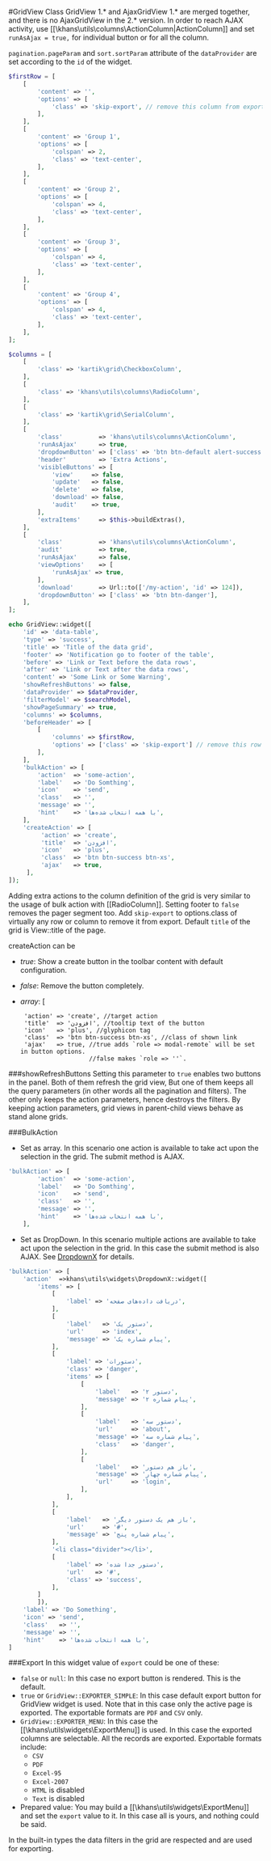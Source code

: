 #GridView Class
GridView 1.* and AjaxGridView 1.* are merged together, and there is no AjaxGridView in the 2.* version.
In order to reach AJAX activity, use [[\khans\utils\columns\ActionColumn|ActionColumn]] and set `runAsAjax = true,` for
individual button or for all the column. 

`pagination.pageParam` and `sort.sortParam` attribute of the `dataProvider` are set according to the `id` of the widget.
```php
$firstRow = [
    [
        'content' => '',
        'options' => [
            'class' => 'skip-export', // remove this column from export
        ],
    ],
    [
        'content' => 'Group 1',
        'options' => [
            'colspan' => 2,
            'class' => 'text-center',
        ],
    ],
    [
        'content' => 'Group 2',
        'options' => [
            'colspan' => 4,
            'class' => 'text-center',
        ],
    ],
    [
        'content' => 'Group 3',
        'options' => [
            'colspan' => 4,
            'class' => 'text-center',
        ],
    ],
    [
        'content' => 'Group 4',
        'options' => [
            'colspan' => 4,
            'class' => 'text-center',
        ],
    ],
];

$columns = [
    [
        'class' => 'kartik\grid\CheckboxColumn',
    ],
    [
        'class' => 'khans\utils\columns\RadioColumn',
    ],
    [
        'class' => 'kartik\grid\SerialColumn',
    ],
    [
        'class'          => 'khans\utils\columns\ActionColumn',
        'runAsAjax'      => true,
        'dropdownButton' => ['class' => 'btn btn-default alert-success', 'label' => 'GoOn'],
        'header'         => 'Extra Actions',
        'visibleButtons' => [
            'view'     => false,
            'update'   => false,
            'delete'   => false,
            'download' => false,
            'audit'    => true,
        ],
        'extraItems'     => $this->buildExtras(),
    ],
    [
        'class'          => 'khans\utils\columns\ActionColumn',
        'audit'          => true,
        'runAsAjax'      => false,
        'viewOptions'    => [
            'runAsAjax' => true,
        ],
        'download'       => Url::to(['/my-action', 'id' => 124]),
        'dropdownButton' => ['class' => 'btn btn-danger'],
    ],
];

echo GridView::widget([
    'id' => 'data-table',
    'type' => 'success',
    'title' => 'Title of the data grid',
    'footer' => 'Notification go to footer of the table',
    'before' => 'Link or Text before the data rows',
    'after' => 'Link or Text after the data rows',
    'content' => 'Some Link or Some Warning',
    'showRefreshButtons' => false,
    'dataProvider' => $dataProvider,
    'filterModel' => $searchModel,
    'showPageSummary' => true,
    'columns' => $columns,
    'beforeHeader' => [
        [
            'columns' => $firstRow,
            'options' => ['class' => 'skip-export'] // remove this row from export
        ],
    ],
    'bulkAction' => [
        'action'  => 'some-action',
        'label'   => 'Do Somthing',
        'icon'    => 'send',
        'class'   => '',
        'message' => '',
        'hint'    => 'با همه انتخاب شده‌ها',
    ],
    'createAction' => [
         'action' => 'create',
         'title'  => 'افزودن',
         'icon'   => 'plus',
         'class'  => 'btn btn-success btn-xs',
         'ajax'   => true,
     ],
]);
```
Adding extra actions to the column definition of the grid is very similar to the usage of bulk action with [[RadioColumn]].
Setting footer to `false` removes the pager segment too.
Add `skip-export` to options.class of virtually any row or column to remove it from export.
Default `title` of the grid is View::title of the page.

createAction can be
 + _true_: Show a create button in the toolbar content with default configuration.
 + _false_: Remove the button completely.
 + _array_: [
 
        'action' => 'create', //target action
        'title'  => 'افزودن', //tooltip text of the button
        'icon'   => 'plus', //glyphicon tag
        'class'  => 'btn btn-success btn-xs', //class of shown link
        'ajax'   => true, //true adds `role => modal-remote` will be set in button options.
                          //false makes `role => ''`.

###showRefreshButtons
Setting this parameter to `true` enables two buttons in the panel. Both of them refresh the grid view,
But one of them keeps all the query parameters (in other words all the pagination and filters).
The other only keeps the action parameters, hence destroys the filters. By keeping action parameters,
grid views in parent-child views behave as stand alone grids.

###BulkAction
+ Set as array. In this scenario one action is available to take act upon the selection in the grid. The submit method is AJAX.
```php
'bulkAction' => [
        'action'  => 'some-action',
        'label'   => 'Do Somthing',
        'icon'    => 'send',
        'class'   => '',
        'message' => '',
        'hint'    => 'با همه انتخاب شده‌ها',
    ],
```
+ Set as DropDown. In this scenario multiple actions are available to take act upon the selection in the grid.
In this case the submit method is also AJAX. See [DropdownX](widgets-dropdown.md) for details.
```php
'bulkAction' => [
    'action'  =>khans\utils\widgets\DropdownX::widget([
        'items' => [
            [
                'label' => 'دریافت داده‌های صفحه',
            ],
            [
                'label'   => 'دستور یک',
                'url'     => 'index',
                'message' => 'پیام شماره یک',
            ],
            [
                'label' => 'دستورات',
                'class' => 'danger',
                'items' => [
                    [
                        'label'   => 'دستور ۲',
                        'message' => 'پیام شماره ۲',
                    ],
                    [
                        'label'   => 'دستور سه',
                        'url'     => 'about',
                        'message' => 'پیام شماره سه',
                        'class'   => 'danger',
                    ],
                    [
                        'label'   => 'باز هم دستور',
                        'message' => 'پیام شماره چهار',
                        'url'     => 'login',
                    ],
                ],
            ],
            [
                'label'   => 'باز هم یک دستور دیگر',
                'url'     => '#',
                'message' => 'پیام شماره پنج',
            ],
            '<li class="divider"></li>',
            [
                'label' => 'دستور جدا شده',
                'url'   => '#',
                'class' => 'success',
            ],
        ]
        ]),
    'label' => 'Do Something',
    'icon' => 'send',
    'class'   => '',
    'message' => '',
    'hint'    => 'با همه انتخاب شده‌ها',
]
```

###Export
In this widget value of `export` could be one of these:
+ `false` or `null`: In this case no export button is rendered. This is the default.
+ `true` or `GridView::EXPORTER_SIMPLE`: In this case default export button for GridView widget is used.
Note that in this case only the active page is exported. The exportable formats are `PDF` and `CSV` only.
+ `GridView::EXPORTER_MENU`: In this case the [[\khans\utils\widgets\ExportMenu]] is used. 
In this case the exported columns are selectable. All the records are exported. Exportable formats include:
  - `CSV`
  - `PDF`
  - `Excel-95`
  - `Excel-2007`
  - `HTML` is disabled
  - `Text` is disabled
+ Prepared value: You may build a [[\khans\utils\widgets\ExportMenu]] and set the `export` value to it. 
In this case all is yours, and nothing could be said.

In the built-in types the data filters in the grid are respected and are used for exporting.
